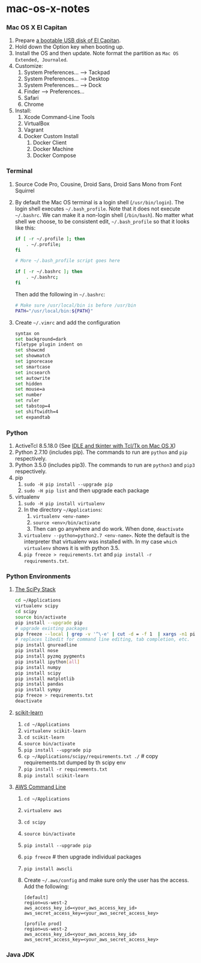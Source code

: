 mac-os-x-notes
==============

### Mac OS X El Capitan

1. Prepare [a bootable USB disk of El Capitan](https://www.google.com/search?q=bootable+USB+El+Capitan).
2. Hold down the Option key when booting up.
3. Install the OS and then update. Note format the partition as `Mac OS Extended, Journaled`.
5. Customize:
    1. System Preferences... --> Tackpad
    2. System Preferences... --> Desktop
    3. System Preferences... --> Dock
    4. Finder --> Preferences...
    5. Safari
    6. Chrome
6. Install:
    1. Xcode Command-Line Tools
    2. VirtualBox
    3. Vagrant
    4. Docker Custom Install
        1. Docker Client
        2. Docker Machine
        3. Docker Compose

### Terminal

1. Source Code Pro, Cousine, Droid Sans, Droid Sans Mono from Font Squirrel
2. By default the Mac OS terminal is a login shell (`/usr/bin/login`). The login shell executes `~/.bash_profile`. Note that it does not execute `~/.bashrc`. We can make it a non-login shell (`/bin/bash`). No matter what shell we choose, to be consistent edit, `~/.bash_profile` so that it looks like this:
    
    ```bash
    if [ -r ~/.profile ]; then
        . ~/.profile;
    fi
    
    # More ~/.bash_profile script goes here
    
    if [ -r ~/.bashrc ]; then
        . ~/.bashrc;
    fi
    ```
    
    Then add the following in `~/.bashrc`:
    
    ```bash
    # Make sure /usr/local/bin is before /usr/bin
    PATH="/usr/local/bin:${PATH}"
    ```

3. Create `~/.vimrc` and add the configuration

    ```bash
    syntax on
    set background=dark
    filetype plugin indent on
    set showcmd
    set showmatch
    set ignorecase
    set smartcase
    set incsearch
    set autowrite
    set hidden
    set mouse=a
    set number
    set ruler
    set tabstop=4
    set shiftwidth=4
    set expandtab
    ```

### Python

1. ActiveTcl 8.5.18.0 (See [IDLE and tkinter with Tcl/Tk on Mac OS X](https://www.python.org/download/mac/tcltk/))
2. Python 2.7.10 (includes pip). The commands to run are `python` and `pip` respectively.
3. Python 3.5.0 (includes pip3). The commands to run are `python3` and `pip3` respectively.
4. pip
    1. `sudo -H pip install --upgrade pip`
    2. `sudo -H pip list` and then upgrade each package
5. virtualenv
    1. `sudo -H pip install virtualenv`
    2. In the directory `~/Applications`:
        1. `virtualenv <env-name>`
        2. `source <env>/bin/activate`
        3. Then can go anywhere and do work. When done, `deactivate`
    3. `virtualenv --python=python2.7 <env-name>`. Note the default is the interpreter that virtualenv was installed with. In my case `which virtualenv` shows it is with python 3.5.
    4. `pip freeze > requirements.txt` and `pip install -r requirements.txt`.

### Python Environments

1. [The SciPy Stack](http://www.scipy.org/)

    ```bash
    cd ~/Applications
    virtualenv scipy
    cd scipy
    source bin/activate
    pip install --upgrade pip
    # upgrade existing packages
    pip freeze --local | grep -v '^\-e' | cut -d = -f 1  | xargs -n1 pip install --upgrade
    # replaces libedit for command line editing, tab completion, etc.
    pip install gnureadline
    pip install nose
    pip install pyzmq pygments
    pip install ipython[all]
    pip install numpy
    pip install scipy
    pip install matplotlib
    pip install pandas
    pip install sympy
    pip freeze > requirements.txt
    deactivate
    ```

2. [scikit-learn](http://scikit-learn.org/)
    1. `cd ~/Applications`
    2. `virtualenv scikit-learn`
    3. `cd scikit-learn`
    4. `source bin/activate`
    5. `pip install --upgrade pip`
    6. `cp ~/Applications/scipy/requirements.txt ./` # copy requirements.txt dumped by th scipy env
    7. `pip install -r requirements.txt`
    8. `pip install scikit-learn`

3. [AWS Command Line](https://aws.amazon.com/cli/)
    1. `cd ~/Applications`
    2. `virtualenv aws`
    3. `cd scipy`
    4. `source bin/activate`
    5. `pip install --upgrade pip`
    6. `pip freeze` # then upgrade individual packages
    7. `pip install awscli`
    8. Create `~/.aws/config` and make sure only the user has the access. Add the following:

        ```
        [default]
        region=us-west-2
        aws_access_key_id=<your_aws_access_key_id>
        aws_secret_access_key=<your_aws_secret_access_key>
        
        [profile prod]
        region=us-west-2
        aws_access_key_id=<your_aws_access_key_id>
        aws_secret_access_key=<your_aws_secret_access_key>
        ```

### Java JDK
